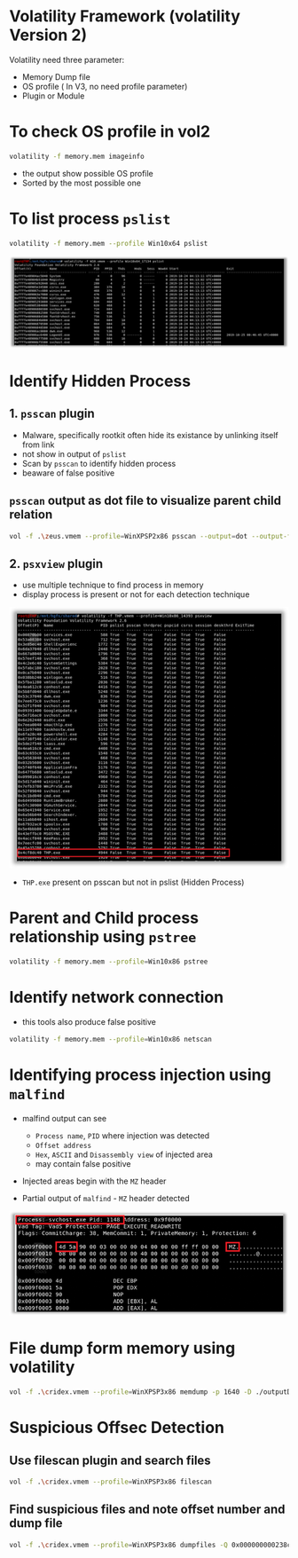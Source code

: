 # Volatility Framework (volatility Version 2)

Volatility need three parameter:
- Memory Dump file
- OS profile ( In V3,  no need profile parameter)
- Plugin or Module


# To check OS profile in vol2

```bash
volatility -f memory.mem imageinfo
```
- the output show possible OS profile
- Sorted by the most possible one

# To list process `pslist`

```bash
volatility -f memory.mem --profile Win10x64 pslist
```

![pslist](../images/image.png)


# Identify Hidden Process


## 1. `psscan` plugin 

- Malware, specifically rootkit often hide its existance by unlinking itself from link
- not show in output of `pslist`
- Scan by `psscan` to identify hidden process
- beaware of false positive

## `psscan` output as dot file to visualize parent child relation 

```bash
vol -f .\zeus.vmem --profile=WinXPSP2x86 psscan --output=dot --output-file=zeus.dot
```



## 2. `psxview` plugin

- use multiple technique to find process in memory
- display process is present or not for each detection technique

![psxview](../images/image-1.png)

- `THP.exe` present on psscan but not in pslist (Hidden Process)

# Parent and Child process relationship using `pstree`

```bash
volatility -f memory.mem --profile=Win10x86 pstree
```

# Identify network connection 

- this tools also produce false positive

```bash
volatility -f memory.mem --profile=Win10x86 netscan

```

# Identifying process injection using `malfind`

- malfind output can see
    - `Process name`, `PID` where injection was detected
    - `Offset address`
    - `Hex`, `ASCII` and `Disassembly view` of injected area
    - may contain false positive

- Injected areas begin with the `MZ` header
- Partial output of `malfind` - `MZ` header detected

![malfind](../images/image-2.png)

# File dump form memory using volatility

```bash
vol -f .\cridex.vmem --profile=WinXPSP3x86 memdump -p 1640 -D ./outputDir
```

# Suspicious Offsec  Detection

## Use filescan plugin and search files

```bash
vol -f .\cridex.vmem --profile=WinXPSP3x86 filescan
```
## Find suspicious files and note offset number and dump file 

```bash
vol -f .\cridex.vmem --profile=WinXPSP3x86 dumpfiles -Q 0x000000000238c778 -D ./outputDir
```


